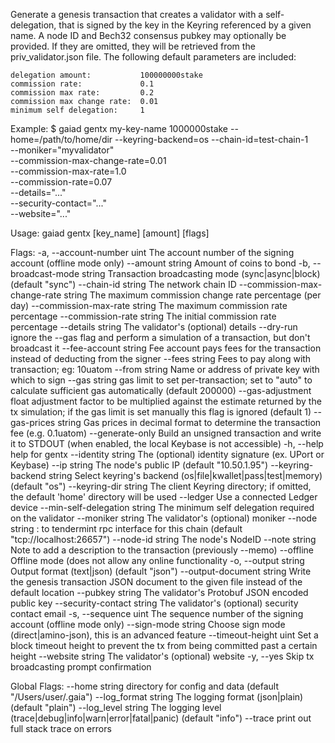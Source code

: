 Generate a genesis transaction that creates a validator with a self-delegation,
that is signed by the key in the Keyring referenced by a given name. A node ID and Bech32 consensus
pubkey may optionally be provided. If they are omitted, they will be retrieved from the priv_validator.json
file. The following default parameters are included:
    
	delegation amount:           100000000stake
	commission rate:             0.1
	commission max rate:         0.2
	commission max change rate:  0.01
	minimum self delegation:     1


Example:
$ gaiad gentx my-key-name 1000000stake --home=/path/to/home/dir --keyring-backend=os --chain-id=test-chain-1 \
    --moniker="myvalidator" \
    --commission-max-change-rate=0.01 \
    --commission-max-rate=1.0 \
    --commission-rate=0.07 \
    --details="..." \
    --security-contact="..." \
    --website="..."

Usage:
  gaiad gentx [key_name] [amount] [flags]

Flags:
  -a, --account-number uint                 The account number of the signing account (offline mode only)
      --amount string                       Amount of coins to bond
  -b, --broadcast-mode string               Transaction broadcasting mode (sync|async|block) (default "sync")
      --chain-id string                     The network chain ID
      --commission-max-change-rate string   The maximum commission change rate percentage (per day)
      --commission-max-rate string          The maximum commission rate percentage
      --commission-rate string              The initial commission rate percentage
      --details string                      The validator's (optional) details
      --dry-run                             ignore the --gas flag and perform a simulation of a transaction, but don't broadcast it
      --fee-account string                  Fee account pays fees for the transaction instead of deducting from the signer
      --fees string                         Fees to pay along with transaction; eg: 10uatom
      --from string                         Name or address of private key with which to sign
      --gas string                          gas limit to set per-transaction; set to "auto" to calculate sufficient gas automatically (default 200000)
      --gas-adjustment float                adjustment factor to be multiplied against the estimate returned by the tx simulation; if the gas limit is set manually this flag is ignored  (default 1)
      --gas-prices string                   Gas prices in decimal format to determine the transaction fee (e.g. 0.1uatom)
      --generate-only                       Build an unsigned transaction and write it to STDOUT (when enabled, the local Keybase is not accessible)
  -h, --help                                help for gentx
      --identity string                     The (optional) identity signature (ex. UPort or Keybase)
      --ip string                           The node's public IP (default "10.50.1.95")
      --keyring-backend string              Select keyring's backend (os|file|kwallet|pass|test|memory) (default "os")
      --keyring-dir string                  The client Keyring directory; if omitted, the default 'home' directory will be used
      --ledger                              Use a connected Ledger device
      --min-self-delegation string          The minimum self delegation required on the validator
      --moniker string                      The validator's (optional) moniker
      --node string                         <host>:<port> to tendermint rpc interface for this chain (default "tcp://localhost:26657")
      --node-id string                      The node's NodeID
      --note string                         Note to add a description to the transaction (previously --memo)
      --offline                             Offline mode (does not allow any online functionality
  -o, --output string                       Output format (text|json) (default "json")
      --output-document string              Write the genesis transaction JSON document to the given file instead of the default location
      --pubkey string                       The validator's Protobuf JSON encoded public key
      --security-contact string             The validator's (optional) security contact email
  -s, --sequence uint                       The sequence number of the signing account (offline mode only)
      --sign-mode string                    Choose sign mode (direct|amino-json), this is an advanced feature
      --timeout-height uint                 Set a block timeout height to prevent the tx from being committed past a certain height
      --website string                      The validator's (optional) website
  -y, --yes                                 Skip tx broadcasting prompt confirmation

Global Flags:
      --home string         directory for config and data (default "/Users/user/.gaia")
      --log_format string   The logging format (json|plain) (default "plain")
      --log_level string    The logging level (trace|debug|info|warn|error|fatal|panic) (default "info")
      --trace               print out full stack trace on errors
